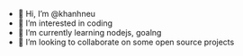 - 👋 Hi, I’m @khanhneu
- 👀 I’m interested in coding
- 🌱 I’m currently learning nodejs, goalng
- 💞️ I’m looking to collaborate on some open source projects

<!---
khanhneu/khanhneu is a ✨ special ✨ repository because its `README.md` (this file) appears on your GitHub profile.
You can click the Preview link to take a look at your changes.
--->
